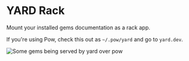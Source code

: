 # YARD Rack

Mount your installed gems documentation as a rack app.

If you're using Pow, check this out as `~/.pow/yard` and go to `yard.dev`.

![Some gems being served by yard over pow](https://www.dropbox.com/s/xbh41pz66vbsihi/Screenshot%202014-06-27%2011.49.57.png?dl=1)
